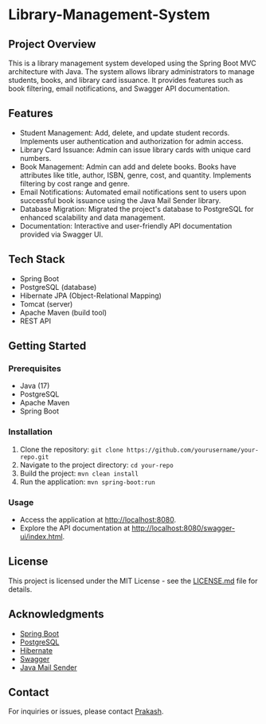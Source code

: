 # Library-Management-System

## Project Overview

This is a library management system developed using the Spring Boot MVC architecture with Java. The system allows library administrators to manage students, books, and library card issuance. It provides features such as book filtering, email notifications, and Swagger API documentation.

## Features

- Student Management: Add, delete, and update student records. Implements user authentication and authorization for admin access.
- Library Card Issuance: Admin can issue library cards with unique card numbers.
- Book Management: Admin can add and delete books. Books have attributes like title, author, ISBN, genre, cost, and quantity. Implements filtering by cost range and genre.
- Email Notifications: Automated email notifications sent to users upon successful book issuance using the Java Mail Sender library.
- Database Migration: Migrated the project's database to PostgreSQL for enhanced scalability and data management.
- Documentation: Interactive and user-friendly API documentation provided via Swagger UI.

## Tech Stack

- Spring Boot
- PostgreSQL (database)
- Hibernate JPA (Object-Relational Mapping)
- Tomcat (server)
- Apache Maven (build tool)
- REST API

## Getting Started

### Prerequisites

- Java (17)
- PostgreSQL 
- Apache Maven
- Spring Boot 

### Installation

1. Clone the repository: `git clone https://github.com/yourusername/your-repo.git`
2. Navigate to the project directory: `cd your-repo`
3. Build the project: `mvn clean install`
4. Run the application: `mvn spring-boot:run`

### Usage

- Access the application at [http://localhost:8080](http://localhost:8080).
- Explore the API documentation at [http://localhost:8080/swagger-ui/index.html](http://localhost:8080/swagger-ui/index.html).

## License

This project is licensed under the MIT License - see the [LICENSE.md](LICENSE.md) file for details.

## Acknowledgments

- [Spring Boot](https://spring.io/projects/spring-boot)
- [PostgreSQL](https://www.postgresql.org/)
- [Hibernate](https://hibernate.org/)
- [Swagger](https://swagger.io/)
- [Java Mail Sender](https://docs.spring.io/spring-framework/docs/current/reference/html/integration.html#mail)

## Contact

For inquiries or issues, please contact [Prakash](mailto:prakash4701036@gmail.com).
